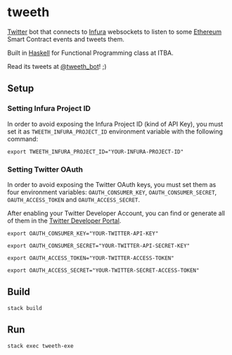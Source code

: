 # tweeth

[Twitter](https://twitter.com/) bot that connects to [Infura](https://infura.io/) websockets to listen to some [Ethereum](https://ethereum.org/) Smart Contract events and tweets them.

Built in [Haskell](https://www.haskell.org/) for Functional Programming class at ITBA.

Read its tweets at [@tweeth_bot](https://twitter.com/tweeth_bot)! ;)

## Setup

### Setting Infura Project ID
In order to avoid exposing the Infura Project ID (kind of API Key), you must set it as `TWEETH_INFURA_PROJECT_ID` environment variable with the following command:
 
```
export TWEETH_INFURA_PROJECT_ID="YOUR-INFURA-PROJECT-ID"
```

### Setting Twitter OAuth

In order to avoid exposing the Twitter OAuth keys, you must set them as four environment variables: `OAUTH_CONSUMER_KEY`, `OAUTH_CONSUMER_SECRET`, `OAUTH_ACCESS_TOKEN` and `OAUTH_ACCESS_SECRET`.

After enabling your Twitter Developer Account, you can find or generate all of them in the [Twitter Developer Portal](https://developer.twitter.com/en/portal/projects-and-apps).
```
export OAUTH_CONSUMER_KEY="YOUR-TWITTER-API-KEY"
```
```
export OAUTH_CONSUMER_SECRET="YOUR-TWITTER-API-SECRET-KEY"
```
```
export OAUTH_ACCESS_TOKEN="YOUR-TWITTER-ACCESS-TOKEN"
```
```
export OAUTH_ACCESS_SECRET="YOUR-TWITTER-SECRET-ACCESS-TOKEN"
```

## Build

```
stack build
```

## Run

```
stack exec tweeth-exe
```
